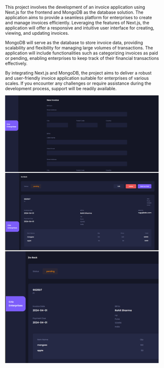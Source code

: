 This project involves the development of an invoice application using Next.js for the frontend and MongoDB as the database solution. The application aims to provide a seamless platform for enterprises to create and manage invoices efficiently. Leveraging the features of Next.js, the application will offer a responsive and intuitive user interface for creating, viewing, and updating invoices.

MongoDB will serve as the database to store invoice data, providing scalability and flexibility for managing large volumes of transactions. The application will include functionalities such as categorizing invoices as paid or pending, enabling enterprises to keep track of their financial transactions effectively.

By integrating Next.js and MongoDB, the project aims to deliver a robust and user-friendly invoice application suitable for enterprises of various scales. If you encounter any challenges or require assistance during the development process, support will be readily available.

<div>
  <img src="./styles/a1.png" alt=" Image1" style="width:500px;"/>  
  <img src="./styles/a3.png" alt=" Image3" style="width:500px;"/>
  <img src="./styles/a2.png" alt=" Image2" style="width:500px;"/>
  
</div>
